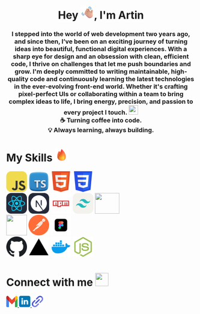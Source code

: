 <h1 align="center">
  Hey
  <img src="https://raw.githubusercontent.com/Tarikul-Islam-Anik/tarikul-islam-anik/main/assets/images/Waving%20Hand%20Medium-Light%20Skin%20Tone.png" width="35" height="35" />,
  I'm Artin
</h1>

<h3 align="center">
  I stepped into the world of web development two years ago, and since then, I’ve been on an exciting journey of turning ideas into beautiful, functional digital experiences. 
  With a sharp eye for design and an obsession with clean, efficient code, I thrive on challenges that let me push boundaries and grow. 
  I'm deeply committed to writing maintainable, high-quality code and continuously learning the latest technologies in the ever-evolving front-end world. 
  Whether it's crafting pixel-perfect UIs or collaborating within a team to bring complex ideas to life, I bring energy, precision, and passion to every project I touch. 
  <img src="https://raw.githubusercontent.com/Tarikul-Islam-Anik/Animated-Fluent-Emojis/master/Emojis/Smilies/Smiling%20Face%20with%20Sunglasses.png" width="25" height="25" /> 
  <br /> ☕ Turning coffee into code. 
  <br /> 💡 Always learning, always building. 
</h3>

<h1>My Skills 
  <img src="https://raw.githubusercontent.com/Tarikul-Islam-Anik/tarikul-islam-anik/main/assets/images/Fire.png" width="35" height="35" />
</h1>

<!-- 🎨 Languages -->
<div align="left">
  <a href="#"><img src="https://raw.githubusercontent.com/Tarikul-Islam-Anik/tarikul-islam-anik/bafa9385533e2cb404dec862d5bf951a47211fb9/assets/icons/JavaScript.svg" width="55" height="55" /></a>
  <a href="#"><img src="https://raw.githubusercontent.com/ArtinAsadzade/ArtinAsadzade/refs/heads/main/ts.webp" width="55" height="55" /></a>
  <a href="#"><img src="https://raw.githubusercontent.com/ArtinAsadzade/ArtinAsadzade/fd48757a844b4e7775a7f50661d7d45e9bae7077/html-5-logo-svgrepo-com.svg" width="55" height="55" /></a>
  <a href="#"><img src="https://raw.githubusercontent.com/ArtinAsadzade/ArtinAsadzade/68f167cc958f1724ae88526a1d6a398f110bdd3f/css-3-logo-svgrepo-com.svg" width="55" height="55" /></a>
</div>

<!-- ⚛️ Frameworks & Libraries -->
<div align="left">
  <a href="#"><img src="https://raw.githubusercontent.com/Tarikul-Islam-Anik/tarikul-islam-anik/bafa9385533e2cb404dec862d5bf951a47211fb9/assets/icons/React.svg" width="55" height="55" /></a>
  <a href="#"><img src="https://raw.githubusercontent.com/Tarikul-Islam-Anik/tarikul-islam-anik/bafa9385533e2cb404dec862d5bf951a47211fb9/assets/icons/NextJS.svg" width="55" height="55" /></a>
  <a href="#"><img src="https://raw.githubusercontent.com/ArtinAsadzade/ArtinAsadzade/6e7af72f00d6e5cb962555bae31e8da4d195d09d/npm.svg" width="55" height="55" /></a>
  <a href="#"><img src="https://raw.githubusercontent.com/Tarikul-Islam-Anik/tarikul-islam-anik/bafa9385533e2cb404dec862d5bf951a47211fb9/assets/icons/TailwindCSS.svg" width="55" height="55" /></a>
  <a href="#"><img src="https://getbootstrap.com/docs/5.3/assets/brand/bootstrap-logo.svg" width="65" height="55" /></a>
</div>

<!-- 🛠 Tools -->
<div align="left">
  <a href="#"><img src="https://git-scm.com/images/logos/downloads/Git-Icon-1788C.svg" width="55" height="55" /></a>
  <a href="#"><img src="https://raw.githubusercontent.com/ArtinAsadzade/ArtinAsadzade/72a586f937e63bf2de74d0279e2d9d3fa2ba8b84/postman.svg" width="55" height="55" /></a>
  <a href="#"><img src="https://raw.githubusercontent.com/ArtinAsadzade/ArtinAsadzade/72a586f937e63bf2de74d0279e2d9d3fa2ba8b84/figma.webp" width="55" height="55" /></a>
</div>

<!-- ☁️ Platforms -->
<div align="left">
  <a href="#"><img src="https://raw.githubusercontent.com/ArtinAsadzade/ArtinAsadzade/72a586f937e63bf2de74d0279e2d9d3fa2ba8b84/Octicons-mark-github.svg" width="55" height="55" /></a>
  <a href="#"><img src="https://raw.githubusercontent.com/ArtinAsadzade/ArtinAsadzade/72a586f937e63bf2de74d0279e2d9d3fa2ba8b84/vercel.svg" width="55" height="55" /></a>
  <a href="#"><img src="https://raw.githubusercontent.com/ArtinAsadzade/ArtinAsadzade/72a586f937e63bf2de74d0279e2d9d3fa2ba8b84/docker.png" width="55" height="55" /></a>
  <a href="#"><img src="https://raw.githubusercontent.com/ArtinAsadzade/ArtinAsadzade/refs/heads/main/nodejs.png" width="55" height="55" /></a>
</div>

<h1>Connect with me 
  <img src="https://raw.githubusercontent.com/Tarikul-Islam-Anik/Animated-Fluent-Emojis/master/Emojis/Hand%20gestures/Eyes.png" width="35" height="35" />
</h1>

<a href="mailto:artinasadzade7@gmail.com" target="_blank">
  <img src="https://raw.githubusercontent.com/ArtinAsadzade/ArtinAsadzade/65aa0e422c07e1f00a77b08d278462db4f083cc1/Gmail_Logo.svg" width="30" height="30" />
</a>
<a href="https://www.linkedin.com/in/artinasadzade/" target="_blank">
  <img src="https://raw.githubusercontent.com/ArtinAsadzade/ArtinAsadzade/28971babd2bf6a1591a1c77e1067445b58652655/linkedin-svgrepo-com.svg" width="30" height="30" />
</a>
<a href="https://artinasadzade.ir" target="_blank">
  <img src="https://raw.githubusercontent.com/ArtinAsadzade/ArtinAsadzade/65aa0e422c07e1f00a77b08d278462db4f083cc1/link-svgrepo-com.svg" width="30" height="30" />
</a>
